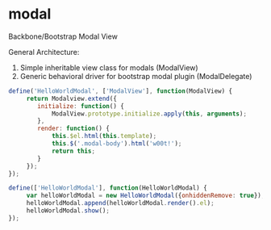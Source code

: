 modal
=====

Backbone/Bootstrap Modal View

General Architecture:
1) Simple inheritable view class for modals (ModalView)
2) Generic behavioral driver for bootstrap modal plugin (ModalDelegate)

```js
define('HelloWorldModal', ['ModalView'], function(ModalView) {
     return Modalview.extend({
        initialize: function() {
            ModalView.prototype.initialize.apply(this, arguments);
        },
        render: function() {
            this.$el.html(this.template);
            this.$('.modal-body').html('w00t!');
            return this;
        }
     });
});

define(['HelloWorldModal'], function(HelloWorldModal) {
     var helloWorldModal = new HelloWorldModal({onhiddenRemove: true});
     helloWorldModal.append(helloWorldModal.render().el);
     helloWorldModal.show();
});
```
